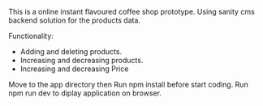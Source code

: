 This is a online instant flavoured coffee shop prototype.
Using sanity cms backend solution for the products data. 


Functionality:

  - Adding and deleting products.
  - Increasing and decreasing products.
  - Increasing and decreasing Price 
 
 
 
Move to the app directory then Run npm install before start coding.
Run npm run dev to diplay application on browser.
